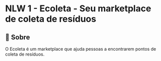# NLW 1 - Ecoleta - Seu marketplace de coleta de resíduos

## 📃 Sobre
O Ecoleta é um marketplace que ajuda pessoas a encontrarem pontos de coleta de resíduos.
